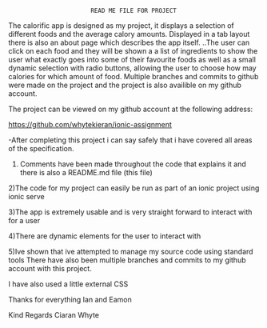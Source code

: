
                           READ ME FILE FOR PROJECT

  The calorific app is designed as my project, it displays a selection of 
different foods and the average calory amounts. Displayed in a tab layout there
is also an about page which describes the app itself. ..The user can click on
each food and they will be shown a a list of ingredients to show the user what exactly goes into some of their favourite foods as well as a small dynamic selection with radio buttons, allowing the user to choose how may calories for which amount of food. Multiple branches and commits to github were made on the project and the project is also availible on my github account. 

The project can be viewed on my github account at the following address:

 https://github.com/whytekieran/ionic-assignment


-After completing this project i can say safely that i have covered all areas of the specification.

1) Comments have been made throughout the code that explains it and there is also a README.md file (this file) 

2)The code for my project can easily be run as part of an ionic project using ionic serve

3)The app is extremely usable and is very straight forward to interact with for a user

4)There are dynamic elements for the user to interact with

5)Ive shown that ive attempted to manage my source code using standard tools
There have also been multiple branches and commits to my github account with this project.

I have also used a little external CSS

Thanks for everything Ian and Eamon

Kind Regards
Ciaran Whyte



